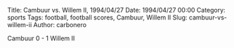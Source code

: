Title: Cambuur vs. Willem II, 1994/04/27
Date: 1994/04/27 00:00
Category: sports
Tags: football, football scores, Cambuur, Willem II
Slug: cambuur-vs-willem-ii
Author: carbonero


Cambuur 0 - 1 Willem II
